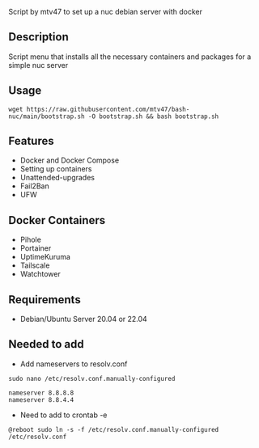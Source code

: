 Script by mtv47 to set up a nuc debian server with docker

## Description
Script menu that installs all the necessary containers and packages for a simple nuc server


## Usage

```
wget https://raw.githubusercontent.com/mtv47/bash-nuc/main/bootstrap.sh -O bootstrap.sh && bash bootstrap.sh
```

## Features
* Docker and Docker Compose
* Setting up containers
* Unattended-upgrades
* Fail2Ban
* UFW

## Docker Containers
* Pihole
* Portainer
* UptimeKuruma
* Tailscale
* Watchtower


## Requirements
* Debian/Ubuntu Server 20.04 or 22.04

## Needed to add

* Add nameservers to resolv.conf

```
sudo nano /etc/resolv.conf.manually-configured
```

```
nameserver 8.8.8.8
nameserver 8.8.4.4
```

* Need to add to crontab -e
```
@reboot sudo ln -s -f /etc/resolv.conf.manually-configured /etc/resolv.conf
```